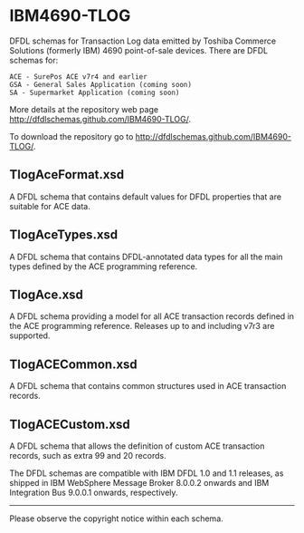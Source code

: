 IBM4690-TLOG
============

DFDL schemas for Transaction Log data emitted by Toshiba Commerce Solutions (formerly IBM) 4690 point-of-sale devices. There are DFDL schemas for:

    ACE - SurePos ACE v7r4 and earlier
    GSA - General Sales Application (coming soon)
    SA - Supermarket Application (coming soon)

More details at the repository web page http://dfdlschemas.github.com/IBM4690-TLOG/.

To download the repository go to http://dfdlschemas.github.com/IBM4690-TLOG/.

TlogAceFormat.xsd 
-----------------
A DFDL schema that contains default values for DFDL properties that are suitable for ACE data.

TlogAceTypes.xsd
----------------
A DFDL schema that contains DFDL-annotated data types for all the main types defined by the ACE programming reference.

TlogAce.xsd
-----------
A DFDL schema providing a model for all ACE transaction records defined in the ACE programming reference. Releases up to and including v7r3 are supported.

TlogACECommon.xsd
--------------
A DFDL schema that contains common structures used in ACE transaction records.

TlogACECustom.xsd
--------------
A DFDL schema that allows the definition of custom ACE transaction records, such as extra 99 and 20 records.


The DFDL schemas are compatible with IBM DFDL 1.0 and 1.1 releases, as shipped in IBM WebSphere Message Broker 8.0.0.2 onwards and IBM Integration Bus 9.0.0.1 onwards, respectively.

----------------
Please observe the copyright notice within each schema.

